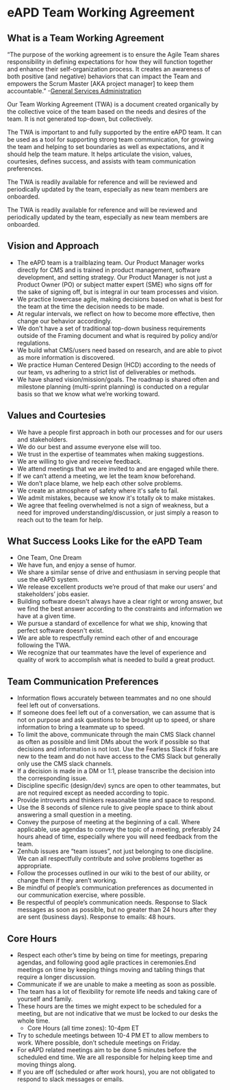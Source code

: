 # eAPD Team Working Agreement 

## What is a Team Working Agreement

“The purpose of the working agreement is to ensure the Agile Team shares responsibility in defining expectations for how they will function together and enhance their self-organization process. It creates an awareness of both positive (and negative) behaviors that can impact the Team and empowers the Scrum Master [AKA project manager] to keep them accountable.” -[General Services Administration](https://tech.gsa.gov/guides/agile_team_working_agreement/)

Our Team Working Agreement (TWA) is a document created organically by the collective voice of the team based on the needs and desires of the team. It is not generated top-down, but collectively.

The TWA is important to and fully supported by the entire eAPD team. It can be used as a tool for supporting strong team communication, for growing the team and helping to set boundaries as well as expectations, and it should help the team mature. It helps articulate the vision, values, courtesies, defines success, and assists with team communication preferences.

The TWA is readily available for reference and will be reviewed and periodically updated by the team, especially as new team members are onboarded.

The TWA is readily available for reference and will be reviewed and periodically updated by the team, especially as new team members are onboarded. 

## Vision and Approach 
* The eAPD team is a trailblazing team. Our Product Manager works directly for CMS and is trained in product management, software development, and setting strategy. Our Product Manager is not just a Product Owner (PO) or subject matter expert (SME) who signs off for the sake of signing off, but is integral in our team processes and vision.
* We practice lowercase agile, making decisions based on what is best for the team at the time the decision needs to be made.
* At regular intervals, we reflect on how to become more effective, then change our behavior accordingly.
* We don't have a set of traditional top-down business requirements outside of the Framing document and what is required by policy and/or regulations.
* We build what CMS/users need based on research, and are able to pivot as more information is discovered.
* We practice Human Centered Design (HCD) according to the needs of our team, vs adhering to a strict list of deliverables or methods.
* We have shared vision/mission/goals. The roadmap is shared often and milestone planning (multi-sprint planning) is conducted on a regular basis so that we know what we’re working toward.


## Values and Courtesies
* We have a people first approach in both our processes and for our users and stakeholders.
* We do our best and assume everyone else will too.
* We trust in the expertise of teammates when making suggestions.
* We are willing to give and receive feedback.
* We attend meetings that we are invited to and are engaged while there.
* If we can’t attend a meeting, we let the team know beforehand.
* We don’t place blame, we help each other solve problems.
* We create an atmosphere of safety where it's safe to fail.
* We admit mistakes, because we know it's totally ok to make mistakes.
* We agree that feeling overwhelmed is not a sign of weakness, but a need for improved understanding/discussion, or just simply a reason to reach out to the team for help.


## What Success Looks Like for the eAPD Team
* One Team, One Dream
* We have fun, and enjoy a sense of humor.
* We share a similar sense of drive and enthusiasm in serving people that use the eAPD system.
* We release excellent products we’re proud of that make our users’ and stakeholders’ jobs easier.
* Building software doesn't always have a clear right or wrong answer, but we find the best answer according to the constraints and information we have at a given time.
* We pursue a standard of excellence for what we ship, knowing that perfect software doesn't exist.
* We are able to respectfully remind each other of and encourage following the TWA.
* We recognize that our teammates have the level of experience and quality of work to accomplish what is needed to build a great product.


## Team Communication Preferences
* Information flows accurately between teammates and no one should feel left out of conversations.
* If someone does feel left out of a conversation, we can assume that is not on purpose and ask questions to be brought up to speed, or share information to bring a teammate up to speed.
* To limit the above, communicate through the main CMS Slack channel as often as possible and limit DMs about the work if possible so that decisions and information is not lost. Use the Fearless Slack if folks are new to the team and do not have access to the CMS Slack but generally only use the CMS slack channels.
* If a decision is made in a DM or 1:1, please transcribe the decision into the corresponding issue.
* Discipline specific (design/dev) syncs are open to other teammates, but are not required except as needed according to topic.
* Provide introverts and thinkers reasonable time and space to respond.
* Use the 8 seconds of silence rule to give people space to think about answering a small question in a meeting.
* Convey the purpose of meeting at the beginning of a call. Where applicable, use agendas to convey the topic of a meeting, preferably 24 hours ahead of time, especially where you will need feedback from the team.
* Zenhub issues are “team issues”, not just belonging to one discipline. We can all respectfully contribute and solve problems together as appropriate.
* Follow the processes outlined in our wiki to the best of our ability, or change them if they aren’t working.
* Be mindful of people’s communication preferences as documented in our communication exercise, where possible.
* Be respectful of people’s communication needs. Response to Slack messages as soon as possible, but no greater than 24 hours after they are sent (business days). Response to emails: 48 hours.


## Core Hours
* Respect each other’s time by being on time for meetings, preparing agendas, and following good agile practices in ceremonies.End meetings on time by keeping things moving and tabling things that require a longer discussion.
* Communicate if we are unable to make a meeting as soon as possible.
* The team has a lot of flexibility for remote life needs and taking care of yourself and family.
* These hours are the times we might expect to be scheduled for a meeting, but are not indicative that we must be locked to our desks the whole time.
    * Core Hours (all time zones): 10-4pm ET 
* Try to schedule meetings between 10-4 PM ET to allow members to work. Where possible, don’t schedule meetings on Friday. 
* For eAPD related meetings aim to be done 5 minutes before the scheduled end time. We are all responsible for helping keep time and moving things along. 
* If you are off (scheduled or after work hours), you are not obligated to respond to slack messages or emails.

